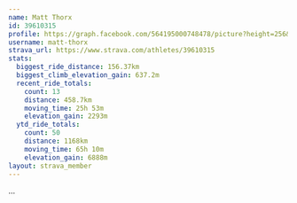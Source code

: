 ```yaml
---
name: Matt Thorx
id: 39610315
profile: https://graph.facebook.com/564195000748478/picture?height=256&width=256
username: matt-thorx
strava_url: https://www.strava.com/athletes/39610315
stats:
  biggest_ride_distance: 156.37km
  biggest_climb_elevation_gain: 637.2m
  recent_ride_totals:
    count: 13
    distance: 458.7km
    moving_time: 25h 53m
    elevation_gain: 2293m
  ytd_ride_totals:
    count: 50
    distance: 1168km
    moving_time: 65h 10m
    elevation_gain: 6888m
layout: strava_member
--- 
```

...
